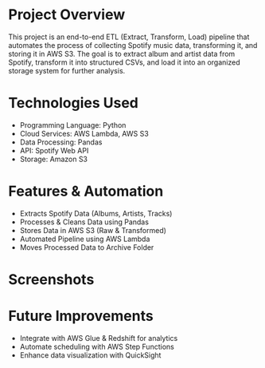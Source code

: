 # Project Overview
This project is an end-to-end ETL (Extract, Transform, Load) pipeline that automates the process of collecting Spotify music data, transforming it, and storing it in AWS S3.
The goal is to extract album and artist data from Spotify, transform it into structured CSVs, and load it into an organized storage system for further analysis.

# Technologies Used
* Programming Language: Python
* Cloud Services: AWS Lambda, AWS S3
* Data Processing: Pandas
* API: Spotify Web API
* Storage: Amazon S3

# Features & Automation
* Extracts Spotify Data (Albums, Artists, Tracks)
* Processes & Cleans Data using Pandas
* Stores Data in AWS S3 (Raw & Transformed)
* Automated Pipeline using AWS Lambda
* Moves Processed Data to Archive Folder

# Screenshots 


# Future Improvements
* Integrate with AWS Glue & Redshift for analytics
* Automate scheduling with AWS Step Functions
* Enhance data visualization with QuickSight

